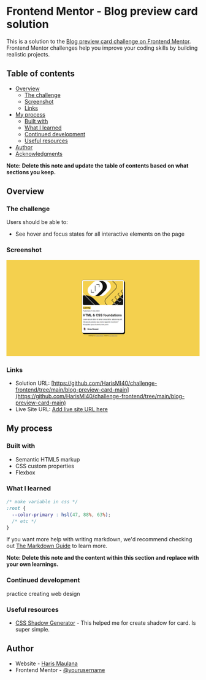 # Frontend Mentor - Blog preview card solution

This is a solution to the [Blog preview card challenge on Frontend Mentor](https://www.frontendmentor.io/challenges/blog-preview-card-ckPaj01IcS). Frontend Mentor challenges help you improve your coding skills by building realistic projects. 

## Table of contents

- [Overview](#overview)
  - [The challenge](#the-challenge)
  - [Screenshot](#screenshot)
  - [Links](#links)
- [My process](#my-process)
  - [Built with](#built-with)
  - [What I learned](#what-i-learned)
  - [Continued development](#continued-development)
  - [Useful resources](#useful-resources)
- [Author](#author)
- [Acknowledgments](#acknowledgments)

**Note: Delete this note and update the table of contents based on what sections you keep.**

## Overview

### The challenge

Users should be able to:

- See hover and focus states for all interactive elements on the page

### Screenshot

![](./screenshot.png)

### Links

- Solution URL: [https://github.com/HarisMI40/challenge-frontend/tree/main/blog-preview-card-main](https://github.com/HarisMI40/challenge-frontend/tree/main/blog-preview-card-main)
- Live Site URL: [Add live site URL here](https://your-live-site-url.com)

## My process

### Built with

- Semantic HTML5 markup
- CSS custom properties
- Flexbox

### What I learned


```css
/* make variable in css */
:root {
  --color-primary : hsl(47, 88%, 63%);
  /* etc */
}
```

If you want more help with writing markdown, we'd recommend checking out [The Markdown Guide](https://www.markdownguide.org/) to learn more.

**Note: Delete this note and the content within this section and replace with your own learnings.**

### Continued development
practice creating web design


### Useful resources

- [CSS Shadow Generator](https://cssgenerator.org/box-shadow-css-generator.html) - This helped me for create shadow for card. Is super simple.


## Author

- Website - [Haris Maulana](https://www.harismi.my.id)
- Frontend Mentor - [@yourusername](https://www.frontendmentor.io/profile/yourusername)
